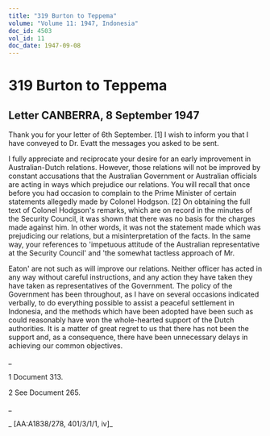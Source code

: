 ```yaml
---
title: "319 Burton to Teppema"
volume: "Volume 11: 1947, Indonesia"
doc_id: 4503
vol_id: 11
doc_date: 1947-09-08
---
```


# 319 Burton to Teppema

## Letter CANBERRA, 8 September 1947

Thank you for your letter of 6th September. [1] I wish to inform you that I have conveyed to Dr. Evatt the messages you asked to be sent.

I fully appreciate and reciprocate your desire for an early improvement in Australian-Dutch relations. However, those relations will not be improved by constant accusations that the Australian Government or Australian officials are acting in ways which prejudice our relations. You will recall that once before you had occasion to complain to the Prime Minister of certain statements allegedly made by Colonel Hodgson. [2] On obtaining the full text of Colonel Hodgson's remarks, which are on record in the minutes of the Security Council, it was shown that there was no basis for the charges made against him. In other words, it was not the statement made which was prejudicing our relations, but a misinterpretation of the facts. In the same way, your references to 'impetuous attitude of the Australian representative at the Security Council' and 'the somewhat tactless approach of Mr.

Eaton' are not such as will improve our relations. Neither officer has acted in any way without careful instructions, and any action they have taken they have taken as representatives of the Government. The policy of the Government has been throughout, as I have on several occasions indicated verbally, to do everything possible to assist a peaceful settlement in Indonesia, and the methods which have been adopted have been such as could reasonably have won the whole-hearted support of the Dutch authorities. It is a matter of great regret to us that there has not been the support and, as a consequence, there have been unnecessary delays in achieving our common objectives.

_

1 Document 313.

2 See Document 265.

_

_ [AA:A1838/278, 401/3/1/1, iv]_
